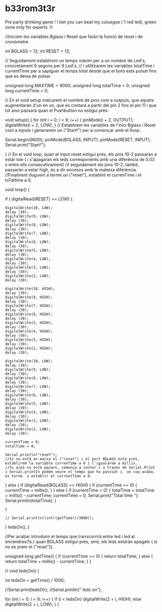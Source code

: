 # b33rom3t3r
Pre party drinking game ! I bet you can beat my coluegue ( 1 red led),  green zone only for experts :)!

//Iniciem les variables Bglass i Reset que faràn la funció de reset i de cronòmetre

int BGLASS = 12;
int RESET = 13;

// Seguidament establirem un temps màxim per a un nombre de Led's, concretament 9 segons per 9 Led's,
// i utilitzarem les variables totalTime i currentTime per a sapiguer el temps total desde que el botó esta pulsat fins que es deixa de pulsar.

unsigned long MAXTIME = 9000;
unsigned long totalTime = 0;
unsigned long currentTime = 0;

// En el void setup indicarem el nombre de pins com a outputs, que aquets augmentaràn d'un en un, que es contarà a partir del pin 2 fins el pin 11 i  que tot això passarà quan el Pushbutton no estigui près.


void setup() {
  for (int i = 0; i < 9; i++) {
    pinMode(i + 2, OUTPUT);
    digitalWrite(i + 2, LOW);
  }
  //  Establirem les variables de l'inici Bglass i Reset com a inputs i generarem un ("Start!") per a començar amb el lloop.
  
  Serial.begin(9600);
  pinMode(BGLASS, INPUT);
  pinMode(RESET, INPUT);
  Serial.print("Start!");
  
}
// En el void loop, quan el input reset estigui près, els pins 10-2 passaràn a estar low ( i s'apagaran els leds corresponents amb una diferència de 0.03 s entre ells consecutivament)
//i seguidament els pins 10-2, també, passaràn a estar high, és a dir encesos amb la mateixa diferència.
//Finalment duguem a terme un ("reset"), establint el currenTime i el toTaltime a 0.


void loop() {

  if ( digitalRead(RESET) == LOW) {

    digitalWrite(10, LOW);
    delay (30);
    digitalWrite(9, LOW);
    delay (30);
    digitalWrite(8, LOW);
    delay (30);
    digitalWrite(7, LOW);
    delay (30);
    digitalWrite(6, LOW);
    delay (30);
    digitalWrite(5, LOW);
    delay (30);
    digitalWrite(4, LOW);
    delay (30);
    digitalWrite(3, LOW);
    delay (30);
    digitalWrite(2, LOW);
    delay (30);

    digitalWrite(10, HIGH);
    delay (30);
    digitalWrite(8, HIGH);
    delay (30);
    digitalWrite(7, HIGH);
    delay (30);
    digitalWrite(6, HIGH);
    delay (30);
    digitalWrite(5, HIGH);
    delay (30);
    digitalWrite(4, HIGH);
    delay (30);
    digitalWrite(3, HIGH);
    delay (30);
    digitalWrite(2, HIGH);
    delay (30);

    digitalWrite(10, LOW);
    delay (30);
    digitalWrite(9, LOW);
    delay (30);
    digitalWrite(8, LOW);
    delay (30);
    digitalWrite(7, LOW);
    delay (30);
    digitalWrite(6, LOW);
    delay (30);
    digitalWrite(5, LOW);
    delay (30);
    digitalWrite(4, LOW);
    delay (30);
    digitalWrite(3, LOW);
    delay (30);
    digitalWrite(2, LOW);
    delay (30);

    currentTime = 0;
    totalTime = 0;
    
    Serial.println("reset");
    //Si no està en marxa el ("reset") i el port BGLASS està près, establirem la variable currenTime a 0 i l'igualarem a millis. 
    //Si això no està pasant, comença a contar i a través de Serial.Print i Serial.printIn podem veure el temps que ha passsat i  un cop acaba, es torna  a establir el currentTime a 0.
    
    
  } else {
    if (digitalRead(BGLASS) == HIGH) {
      if (currentTime == 0) {
        currentTime = millis();
      }
    } else {
      if (currentTime > 0) {
        totalTime = totalTime + millis() - currentTime;
        currentTime = 0;
        Serial.print("Total time ");
        Serial.println(totalTime);
      }


    }

    // Serial.println((int)(getTime()/3000));
  }
  ledsOn();
}


//Per acabar introduim  el temps que transcurrirà entre led i led al encendres(1s.) quan BGLASS estigui près, sinò, els leds estaràn apagats ( si no es prem el ("reset")).


unsigned long getTime() {
  if (currentTime == 0) {
    return totalTime;
  } else {
    return totalTime + millis() - currentTime;
  }
}

//
void ledsOn() {

  int ledsOn = getTime() / 1000;

  //Serial.print(ledsOn);
  //Serial.println(" leds on");

  for (int i = 0; i < 9; i++) {
    if (i < ledsOn)
      digitalWrite(2 + i, HIGH);
    else
      digitalWrite(2 + i, LOW);
  }
}

